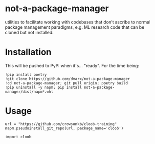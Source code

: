 # not-a-package-manager
utilities to facilitate working with codebases that don't ascribe to normal package management paradigms, e.g. ML research code that can be cloned but not installed.

# Installation

This will be pushed to PyPI when it's... "ready". For the time being:

    !pip install poetry
    !git clone https://github.com/dmarx/not-a-package-manager
    !cd not-a-package-manager; git pull origin; poetry build
    !pip uninstall -y napm; pip install not-a-package-manager/dist/napm*.whl

# Usage

    url = "https://github.com/crowsonkb/cloob-training"
    napm.pseudoinstall_git_repo(url, package_name='cloob')

    import cloob